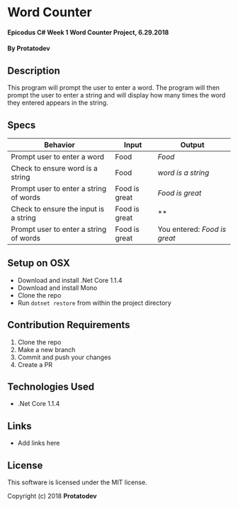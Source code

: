# Word Counter

#### Epicodus C# Week 1 Word Counter Project, 6.29.2018

#### By Protatodev

## Description

This program will prompt the user to enter a word. The program will then prompt the user to enter a string and will display how many times the word they entered appears in the string.

## Specs

| Behavior | Input | Output |
|----------|-------|--------|
| Prompt user to enter a word | Food | *Food* |
| Check to ensure word is a string | Food | *word is a string* |
| Prompt user to enter a string of words | Food is great | *Food is great* |
| Check to ensure the input is a string | Food is great | ** |
| Prompt user to enter a string of words | Food is great | You entered: *Food is great* |

## Setup on OSX

* Download and install .Net Core 1.1.4
* Download and install Mono
* Clone the repo
* Run `dotnet restore` from within the project directory

## Contribution Requirements

1. Clone the repo
1. Make a new branch
1. Commit and push your changes
1. Create a PR

## Technologies Used

* .Net Core 1.1.4

## Links

* Add links here

## License

This software is licensed under the MIT license.

Copyright (c) 2018 **Protatodev**
